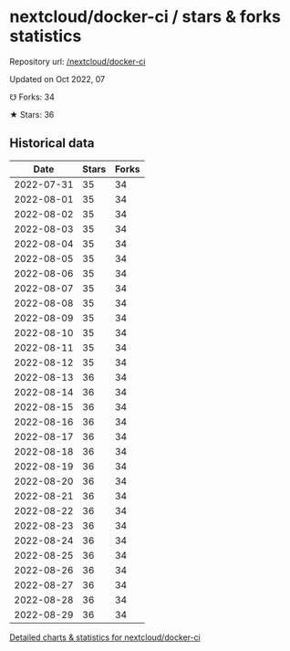 # nextcloud/docker-ci / stars & forks statistics

Repository url: [/nextcloud/docker-ci](https://github.com/nextcloud/docker-ci)

Updated on Oct 2022, 07

☋ Forks: 34

★ Stars: 36

## Historical data
| Date | Stars | Forks |
|------|-------|-------|
| 2022-07-31 | 35 | 34 | 
| 2022-08-01 | 35 | 34 | 
| 2022-08-02 | 35 | 34 | 
| 2022-08-03 | 35 | 34 | 
| 2022-08-04 | 35 | 34 | 
| 2022-08-05 | 35 | 34 | 
| 2022-08-06 | 35 | 34 | 
| 2022-08-07 | 35 | 34 | 
| 2022-08-08 | 35 | 34 | 
| 2022-08-09 | 35 | 34 | 
| 2022-08-10 | 35 | 34 | 
| 2022-08-11 | 35 | 34 | 
| 2022-08-12 | 35 | 34 | 
| 2022-08-13 | 36 | 34 | 
| 2022-08-14 | 36 | 34 | 
| 2022-08-15 | 36 | 34 | 
| 2022-08-16 | 36 | 34 | 
| 2022-08-17 | 36 | 34 | 
| 2022-08-18 | 36 | 34 | 
| 2022-08-19 | 36 | 34 | 
| 2022-08-20 | 36 | 34 | 
| 2022-08-21 | 36 | 34 | 
| 2022-08-22 | 36 | 34 | 
| 2022-08-23 | 36 | 34 | 
| 2022-08-24 | 36 | 34 | 
| 2022-08-25 | 36 | 34 | 
| 2022-08-26 | 36 | 34 | 
| 2022-08-27 | 36 | 34 | 
| 2022-08-28 | 36 | 34 | 
| 2022-08-29 | 36 | 34 | 


[Detailed charts & statistics for nextcloud/docker-ci](https://reviewgithub.com/rep/nextcloud/docker-ci)
